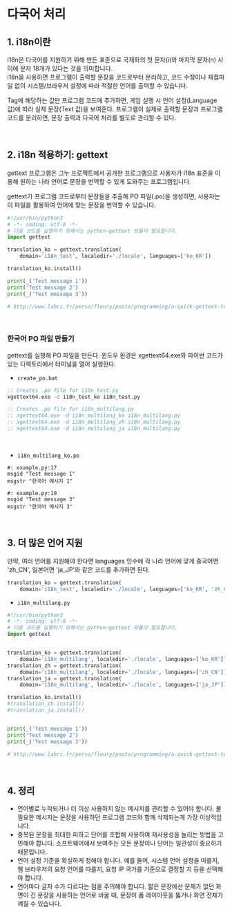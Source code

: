 # 다국어 처리

## 1. i18n이란

i18n은 다국어를 지원하기 위해 만든 표준으로 국제화의 첫 문자(i)와 마지막 문자(n) 사이에 문자 18개가 있다는 것을 의미합니다.  
i18n을 사용하면 프로그램이 출력할 문장을 코드로부터 분리하고, 코드 수정이나 재컴파일 없이 시스템/브라우저 설정에 따라 적절한 언어를 출력할 수 있습니다.  

Tag에 해당하는 값만 프로그램 코드에 추가하면, 게임 실행 시 언어 설정(Language 값)에 따라 실제 문장(Text 값)을 보여준다. 프로그램이 실제로 출력할 문장과 프로그램 코드를 분리하면, 문장 출력과 다국어 처리를 별도로 관리할 수 있다.  

<br/>

## 2. i18n 적용하기: gettext

gettext 프로그램은 그누 프로젝트에서 공개한 프로그램으로 사용자가 i18n 표준을 이용해 원하는 나라 언어로 문장을 번역할 수 있게 도와주는 프로그램입니다.  

gettext가 프로그램 코드로부터 문장들을 추출해 PO 파일(.po)을 생성하면, 사용자는 이 파일을 활용하여 언어에 맞는 문장을 번역할 수 있습니다.  

```python
#!/usr/bin/python3
# -*- coding: utf-8 -*-
# 다음 코드를 실행하기 위해서는 python-gettext 모듈이 필요합니다.
import gettext

translation_ko = gettext.translation(
    domain='i18n_test', localedir='./locale', languages=['ko_KR'])

translation_ko.install()

print(_('Test message 1'))
print('Test message 2')
print(_('Test message 3'))

# http://www.labri.fr/perso/fleury/posts/programming/a-quick-gettext-tutorial.html
```
<br/>

### 한국어 PO 파일 만들기

gettext를 실행해 PO 파일을 만든다. 윈도우 환경은 xgettext64.exe와 파이썬 코드가 있는 디렉토리에서 터미널을 열어 실행한다.  

 - `create_po.bat`
```bat
:: Creates .po file for i18n_test.py
xgettext64.exe -d i18n_test_ko i18n_test.py

:: Creates .po file for i18n_multilang.py
:: xgettext64.exe -d i18n_multilang_ko i18n_multilang.py
:: xgettext64.exe -d i18n_multilang_zh i18n_multilang.py
:: xgettext64.exe -d i18n_multilang_ja i18n_multilang.py
```
<br/>

 - `i18n_multilang_ko.po`
```po
#: example.py:17
msgid "Test message 1"
msgstr "한국어 메시지 1"

#: example.py:19
msgid "Test message 3"
msgstr "한국어 메시지 3"
```
<br/>

## 3. 더 많은 언어 지원

만약, 여러 언어를 지원해야 한다면 languages 인수에 각 나라 언어에 맞게 중국어면 'zh_CN', 일본어면 'ja_JP'와 같은 코드를 추가하면 된다.  

```python
translation_ko = gettext.translation(
    domain='i18n_test', localedir='./locale', languages=['ko_KR', 'zh_CN', 'ja_JP'])
```

 - `i18n_multilang.py`
```python
#!/usr/bin/python3
# -*- coding: utf-8 -*-
# 다음 코드를 실행하기 위해서는 python-gettext 모듈이 필요합니다.
import gettext


translation_ko = gettext.translation(
    domain='i18n_multilang', localedir='./locale', languages=['ko_KR'])
translation_zh = gettext.translation(
    domain='i18n_multilang', localedir='./locale', languages=['zh_CN'])
translation_ja = gettext.translation(
    domain='i18n_multilang', localedir='./locale', languages=['ja_JP'])

translation_ko.install()
#translation_zh.install()
#translation_ja.install()


print(_('Test message 1'))
print('Test message 2')
print(_('Test message 3'))

# http://www.labri.fr/perso/fleury/posts/programming/a-quick-gettext-tutorial.html
```
<br/>

## 4. 정리

 - 언어별로 누락되거나 더 이상 사용하지 않는 메시지를 관리할 수 있어야 합니다. 불필요한 메시지는 문장을 사용하던 프로그램 코드와 함께 삭제되는게 가장 이상적입니다.
 - 중복된 문장을 최대한 피하고 단어를 조합해 사용하여 재사용성을 늘리는 방법을 고민해야 합니다. 소프트웨어에서 보여주는 모든 문장이나 단어는 일관성이 중요하기 때문입니다.
 - 언어 설정 기준을 확실하게 정해야 합니다. 예를 들어, 시스템 언어 설정을 따를지, 웹 브라우저의 요청 언어를 따를지, 요청 IP 국가를 기준으로 결정할 지 등을 선택해야 합니다.
 - 언어마다 글자 수가 다르다는 점을 주의해야 합니다. 짧은 문장에선 문제가 없던 화면이 긴 문장을 사용하는 언어로 바꿀 때, 문장이 폼 레이아웃을 뚫거나 화면 전체가 꺠질 수 있습니다.

